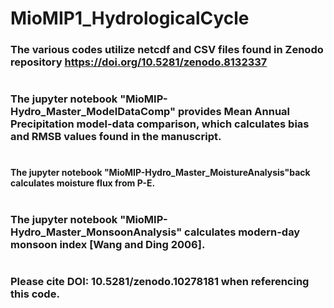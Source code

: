# MioMIP1_HydrologicalCycle
### The various codes utilize netcdf and CSV files found in Zenodo repository https://doi.org/10.5281/zenodo.8132337
#
### The jupyter notebook "MioMIP-Hydro_Master_ModelDataComp" provides Mean Annual Precipitation model-data comparison, which calculates bias and RMSB values found in the manuscript.
#
#### The jupyter notebook "MioMIP-Hydro_Master_MoistureAnalysis"back calculates moisture flux from P-E. 
#
### The jupyter notebook "MioMIP-Hydro_Master_MonsoonAnalysis" calculates modern-day monsoon index [Wang and Ding 2006].
#
### Please cite DOI: 10.5281/zenodo.10278181 when referencing this code. 
